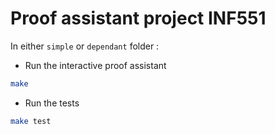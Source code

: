 # Proof assistant project INF551

In either `simple` or `dependant` folder :

- Run the interactive proof assistant
```bash
make
```
- Run the tests
```bash
make test
```
